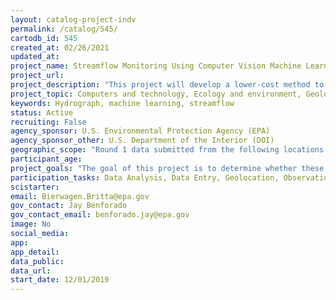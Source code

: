 ```yaml
---
layout: catalog-project-indv
permalink: /catalog/545/
cartodb_id: 545
created_at: 02/26/2021
updated_at: 
project_name: Streamflow Monitoring Using Computer Vision Machine Learning (ORD w R5 and other regions, states and tribes)
project_url:
project_description: "This project will develop a lower-cost method to quantify stream flow that can be used by states, tribes and other organizations. This approach can supplement the current methods, i.e., deployment of hydrological measurement equipment (stream gauges), that is costly and requires specialized expertise. This user-friendly alternative relies on continuous photo imagery and machine learning to estimate streamflow. Water volume is a critical variable in maintaining both the health of aquatic and riparian biological communities and for human uses of water. However, in many parts of the country, flow regimes are changing due to anthropogenic changes and natural impacts. Today, the USGS maintains over 7,000 continuous water monitoring gages, but most are in large rivers and reduced funding has led to removal of gages. Therefore, many states, tribes, and other groups want to collect more hydrologic data, especially in small to mid-size streams. In this proof of concept project, the website 'Flow Pictures Explorer' is being expanded as a publicly available repository for photos and hydrographs. State and tribal partners are supplying thousands of continuous photos from game cameras together with hydrological data for multiple stream sites. By using continuous imagery of streams with novel machine learning, states, tribes, nonprofits/watershed associations, and other groups will gain a better understanding of altered hydrology. "
project_topic: Computers and technology, Ecology and environment, Geology and earth science, Ocean/water and marine
keywords: Hydrograph, machine learning, streamflow
status: Active
recruiting: False
agency_sponsor: U.S. Environmental Protection Agency (EPA)
agency_sponsor_other: U.S. Department of the Interior (DOI)
geographic_scope: "Round 1 data submitted from the following locations: Browns Brook, Raymond, NH; Parkers Brook, Oakham, MA; Peavine Creek, Pokagon Township, MI; Additional locations to be added from EPA Regions 1, 2, 3, and 5 before completion of project."
participant_age: 
project_goals: "The goal of this project is to determine whether these streamflow images and hydrographs can be used together to understand how much the stream, including flow regime, changes over time. In the subsequent phase, computer vision machine learning will be tested as an approach to estimate flow from images, using the large number of images generated from partner organizations. The resulting tools may be applicable to protection of aquatic life from the impacts of hydrological alterations."
participation_tasks: Data Analysis, Data Entry, Geolocation, Observation, Photography 
scistarter: 
email: Bierwagen.Britta@epa.gov
gov_contact: Jay Benforado
gov_contact_email: benforado.jay@epa.gov
image: No
social_media: 
app: 
app_detail: 
data_public: 
data_url: 
start_date: 12/01/2019
---
```

